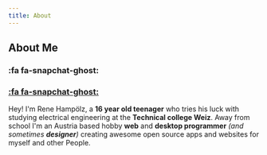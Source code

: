 ```yaml
---
title: About
---
```


## About Me

### :fa fa-snapchat-ghost:
### [:fa fa-snapchat-ghost:](https://www.snapchat.com/add/rene_hampi/)

Hey! I'm Rene Hampölz, a **16 year old teenager** who tries his luck with studying electrical engineering at the **Technical college Weiz**. Away from school I'm an Austria
based hobby **web** and **desktop programmer** _(and sometimes **designer**)_ creating awesome open source apps and websites for myself and other People.

